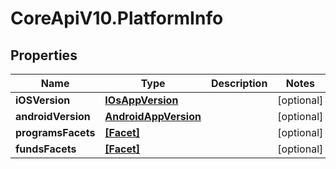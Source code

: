 # CoreApiV10.PlatformInfo

## Properties
Name | Type | Description | Notes
------------ | ------------- | ------------- | -------------
**iOSVersion** | [**IOsAppVersion**](IOsAppVersion.md) |  | [optional] 
**androidVersion** | [**AndroidAppVersion**](AndroidAppVersion.md) |  | [optional] 
**programsFacets** | [**[Facet]**](Facet.md) |  | [optional] 
**fundsFacets** | [**[Facet]**](Facet.md) |  | [optional] 


